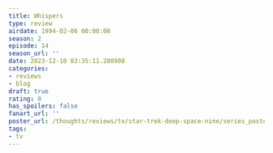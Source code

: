```yaml
---
title: Whispers
type: review
airdate: 1994-02-06 00:00:00
season: 2
episode: 14
season_url: ''
date: 2023-12-10 03:35:11.280908
categories:
- reviews
- blog
draft: true
rating: 0
has_spoilers: false
fanart_url: ''
poster_url: /thoughts/reviews/tv/star-trek-deep-space-nine/series_poster.jpg
tags:
- tv
---
```



